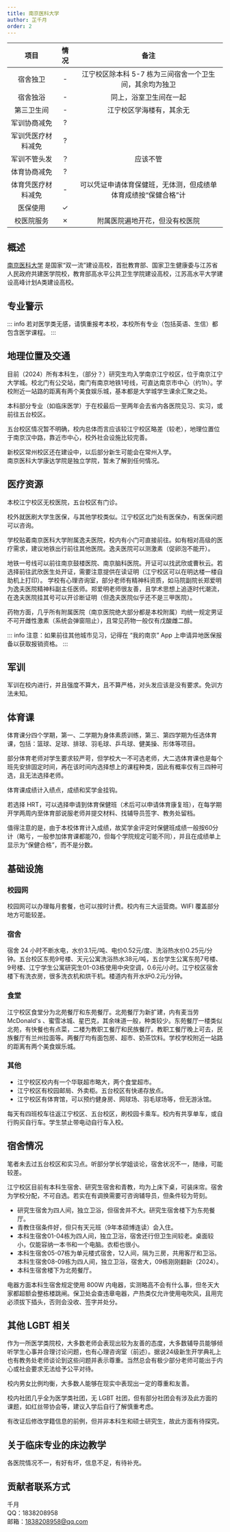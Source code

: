 ```yaml
---
title: 南京医科大学
author: 芷千月
order: 2
---
```


|        项目        | 情况 |     备注     |
| :----------------: | :--: | :----------: |
|      宿舍独卫      |  -   |  江宁校区除本科 5-7 栋为三间宿舍一个卫生间，其余均为独卫  |
|      宿舍独浴      |  -   | 同上，浴室卫生间在一起 |
|     第三卫生间     |  -   | 江宁校区学海楼有，其余无 |
|    军训协商减免    |  ?   |              |
| 军训凭医疗材料减免 |  ?   |              |
|    军训不管头发    |  ？   | 应该不管 |
|    体育协商减免    |  ?   |              |
| 体育凭医疗材料减免 |  -   | 可以凭证申请体育保健班，无体测，但成绩单体育成绩按“保健合格”计 |
|      医保使用      |  ✓   |              |
|     校医院服务     |  ✗   |附属医院遍地开花，但没有校医院 |



## 概述

[南京医科大学](https://www.njmu.edu.cn/) 是国家“双一流”建设高校，首批教育部、国家卫生健康委与江苏省人民政府共建医学院校，教育部高水平公共卫生学院建设高校，江苏高水平大学建设高峰计划A类建设高校。

## 专业警示

::: info
若对医学类无感，请慎重报考本校，本校所有专业（包括英语、生信）都包含医学课程。
:::

## 地理位置及交通

目前（2024）所有本科生，（部分？）研究生均入学南京江宁校区，位于南京江宁大学城。校北门有公交站，南门有南京地铁1号线，可直达南京市中心（约1h）。学校附近一站路的距离有两个美食娱乐城，基本都是大学城学生课余汇聚之处。

本科部分专业（如临床医学）于在校最后一至两年会去省内各医院见习、实习，或前往五台校区。

五台校区情况暂不明确，校内总体而言应该较江宁校区略差（较老），地理位置位于南京汉中路，靠近市中心，校外社会设施比较完善。

新校区常州校区还在建设中，以后部分新生可能会在常州入学。\
南京医科大学康达学院是独立学院，暂未了解到任何情况。


## 医疗资源

本校江宁校区无校医院，五台校区有门诊。

校外就医刷大学生医保，与其他学校类似。江宁校区北门处有医保办，有医保问题可以咨询。

学校贴着南京医科大学附属逸夫医院，校内有小门可直接前往。如有相对高级的医疗需求，建议地铁出行前往其他医院。逸夫医院可以测激素（促卵泡不能开）。

地铁一号线可以前往南京鼓楼医院、南京脑科医院。开证可以找武欣或曹秋云。若选择前往武欣医生处开证，需要注意提供在读证明（江宁校区可以在明达楼一楼自助机上打印）。
学校有心理咨询室，部分老师有精神科资质，如马院副院长郑爱明为逸夫医院精神科副主任医师。郑爱明老师很友善，且学术思想上追逐时代潮流，在逸夫医院挂其号可以开诊断证明（但逸夫医院似乎还不是三甲医院）。

药物方面，几乎所有附属医院（南京医院绝大部分都是本校附属）均统一规定男证不可开雌性激素（系统会弹窗阻止），且常见药物一般仅有戊酸雌二醇。

::: info
注意：如果前往其他城市见习，记得在 “我的南京” App 上申请异地医保报备以获取报销资格。
:::

## 军训

军训在校内进行，并且强度不算大，且不算严格，对头发应该是没有要求。免训方法未知。

## 体育课

体育课分四个学期，第一、二学期为身体素质训练，第三、第四学期为任选体育课，包括：篮球、足球、排球、羽毛球、乒乓球、健美操、形体等项目。

部分体育老师对学生要求较严苛，但学校大一不可选老师，大二选体育课也是每个班先安排固定时间，再在该时间内选择想上的课程种类，因此有概率仅有三四种可选，且无法选择老师。

体育课成绩计入绩点，成绩和奖学金挂钩。

若选择 HRT，可以选择申请到体育保健班（术后可以申请体育康复班），在每学期开学两周内至体育部说服老师并提交材料、找辅导员签字、教务处留档。

值得注意的是，由于本校体育计入成绩，故奖学金评定时保健班成绩一般按60分计（略亏，一般参加体育课都能70，但每个学院规定可能不同），并且在成绩单上显示为“保健合格”，而不是分数。

## 基础设施

### 校园网

校园网可以办理每月套餐，也可以按时计费。校内有三大运营商。WIFI 覆盖部分地方可能较差。

### 宿舍

宿舍 24 小时不断水电，水价3.1元/吨、电价0.52元/度、洗浴热水价0.25元/分钟。五台校区东苑9号楼、天元公寓洗浴热水38元/吨，五台学生公寓东苑7号楼、9号楼、江宁学生公寓研究生01-03栋使用中央空调，0.6元/小时。江宁校区宿舍楼下有洗衣房，很多洗衣机和烘干机。楼道内有开水炉0.2元/分钟。

### 食堂

江宁校区食堂分为北苑餐厅和东苑餐厅。北苑餐厅为新扩建，内有麦当劳 McDonald's 、蜜雪冰城、星巴克，其余味道一般，种类较少。东苑餐厅一楼类似北苑，有快餐也有点菜，二楼为教职工餐厅和民族餐厅。教职工餐厅晚上可去，民族餐厅有兰州拉面等。两餐厅均有面包房、超市、奶茶饮料。学校学校附近一站路的距离有两个美食娱乐城。

### 其他

- 江宁校区校内有一个华联超市略大，两个食堂超市。
- 江宁校区有校园邮局、外卖柜。五台校区有快递存放点。
- 江宁校区有体育馆，可以预约健身房、网球场、羽毛球场等，但无游泳馆。

每天有四班校车往返江宁校区、五台校区，刷校园卡乘车。校内有共享单车，或自行购买自行车。学生禁止带电动自行车入校。


## 宿舍情况

笔者未去过五台校区和实习点。听部分学长学姐谈论，宿舍状况不一，随缘，可能较差。

江宁校区目前有本科生宿舍、研究生宿舍和青教，均为上床下桌，可装床帘。宿舍为学校分配，不可自选。若实在有调换需要可咨询辅导员，但条件较为苛刻。

- 研究生宿舍为四人间，独立卫浴，但宿舍并不大。研究生宿舍楼下为东苑餐厅。
- 青教住宿条件好，但只有天元班（9年本硕博连读）会入住。
- 本科生宿舍01-04栋为四人间，独立卫浴，宿舍还行但卫生间较老。桌面较小，仅能容纳一本书和一个电脑。衣柜也很小。
- 本科生宿舍05-07栋为单元楼式宿舍，12人间，隔为三房，共用客厅和卫浴。本科生宿舍08-09栋为四人间，独立卫浴，宿舍大，09栋刚刚翻新（2024）。
- 本科生宿舍楼下为北苑餐厅。

电器方面本科生宿舍规定使用 800W 内电器，实测略高不会有什么事，但冬天大家都超额会整栋楼跳闸。保卫处会查违章电器，产热类仅允许使用电吹风，且用完必须拔下插头，否则会没收、签字并处分。

## 其他 LGBT 相关

作为一所医学类院校，大多数老师会表现出较为友善的态度，大多数辅导员能够倾听学生心事并合理讨论问题，也有心理咨询室（前述）。据说24级新生开学典礼上也有教务处老师谈论到这些问题并表示尊重。当然总会有极少部分老师可能出于内心或社会要求无法给予公平对待。

校内男女比例均衡，大多数人能够在现实中表现出一定的尊重和友善。

校内社团几乎全为医学类社团，无 LGBT 社团，但有部分社团会有涉及此方面的课题，如红丝带协会等，建议入学后自行了解慎重考虑。

有改证后修改学籍信息的前例，但并非本科生和硕士研究生，故此方面有待探究。

## 关于临床专业的床边教学

各医院情况不一，有好有坏，信息不足，有待补充。

## 贡献者联系方式

千月\
QQ：1838208958\
邮箱：1838208958@qq.com
